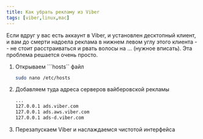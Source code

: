 ```yaml
---
title: Как убрать рекламу из Viber
tags: [viber,linux,mac]
---
```


Если вдруг у вас есть аккаунт в Viber, и установлен десктопный клиент,
и вам до смерти надоела реклама в нижнем левом углу этого клиента -- не 
стоит расстраиваться и рвать волосы на ... (нужное вписать).
Эта проблема решается очень просто.
<!--more-->

1. Открываем ```hosts`` файл
   ```bash
   sudo nano /etc/hosts
   ```
2. Добавляем туда адреса серверов вайберовской рекламы
   ```bash
   ...
   127.0.0.1 ads.viber.com
   127.0.0.1 ads.aws.viber.com
   127.0.0.1 ads-d.viber.com
   ```
3. Перезапускаем Viber и наслаждаемся чистотой интерфейса